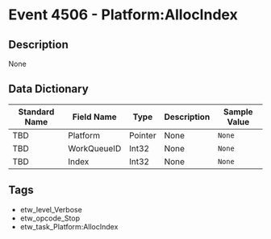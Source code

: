 # Event 4506 - Platform:AllocIndex

## Description
None

## Data Dictionary
|Standard Name|Field Name|Type|Description|Sample Value|
|---|---|---|---|---|
|TBD|Platform|Pointer|None|`None`|
|TBD|WorkQueueID|Int32|None|`None`|
|TBD|Index|Int32|None|`None`|

## Tags
* etw_level_Verbose
* etw_opcode_Stop
* etw_task_Platform:AllocIndex
